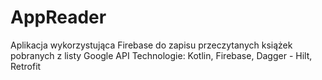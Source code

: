 # AppReader
Aplikacja wykorzystująca Firebase do zapisu przeczytanych książek pobranych z listy Google API
Technologie: Kotlin, Firebase, Dagger - Hilt, Retrofit
